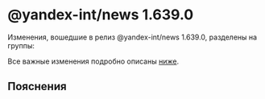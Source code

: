 # @yandex-int/news 1.639.0

<!-- ЧЕЛОВЕЧЕСКОЕ ВСТУПЛЕНИЕ -->

Изменения, вошедшие в релиз @yandex-int/news 1.639.0, разделены на группы:

Все важные изменения подробно описаны [ниже](#Пояснения).

## Пояснения

